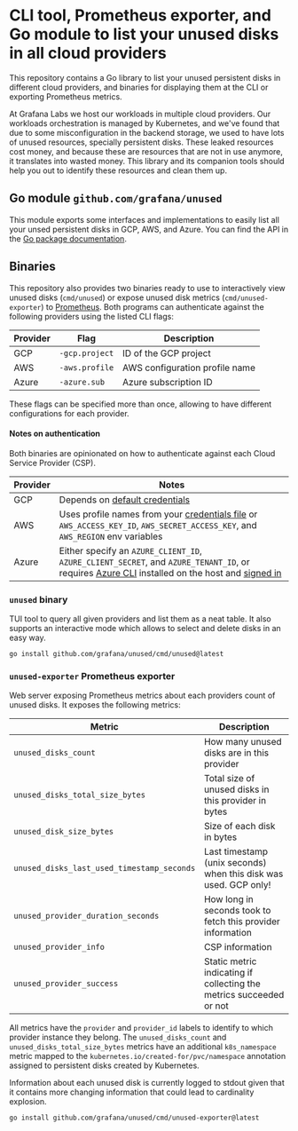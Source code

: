 # CLI tool, Prometheus exporter, and Go module to list your unused disks in all cloud providers
This repository contains a Go library to list your unused persistent disks in different cloud providers, and binaries for displaying them at the CLI or exporting Prometheus metrics.

At Grafana Labs we host our workloads in multiple cloud providers.
Our workloads orchestration is managed by Kubernetes, and we've found that due to some misconfiguration in the backend storage, we used to have lots of unused resources, specially persistent disks.
These leaked resources cost money, and because these are resources that are not in use anymore, it translates into wasted money.
This library and its companion tools should help you out to identify these resources and clean them up.

## Go module `github.com/grafana/unused`
This module exports some interfaces and implementations to easily list all your unsed persistent disks in GCP, AWS, and Azure.
You can find the API in the [Go package documentation](https://pkg.go.dev/github.com/grafana/unused).

## Binaries
This repository also provides two binaries ready to use to interactively view unused disks (`cmd/unused`) or expose unused disk metrics (`cmd/unused-exporter`) to [Prometheus](https://prometheus.io).
Both programs can authenticate against the following providers using the listed CLI flags:

| Provider | Flag | Description |
|-|-|-|
| GCP | `-gcp.project` | ID of the GCP project |
| AWS | `-aws.profile` | AWS configuration profile name |
| Azure | `-azure.sub` | Azure subscription ID |

These flags can be specified more than once, allowing to have different configurations for each provider.

#### Notes on authentication
Both binaries are opinionated on how to authenticate against each Cloud Service Provider (CSP).

| Provider | Notes |
|-|-|
| GCP | Depends on [default credentials](https://cloud.google.com/docs/authentication/application-default-credentials) |
| AWS | Uses profile names from your [credentials file](https://docs.aws.amazon.com/cli/latest/userguide/cli-configure-files.html) or `AWS_ACCESS_KEY_ID`, `AWS_SECRET_ACCESS_KEY`, and `AWS_REGION` env variables |
| Azure | Either specify an `AZURE_CLIENT_ID`, `AZURE_CLIENT_SECRET`, and `AZURE_TENANT_ID`, or requires [Azure CLI](https://learn.microsoft.com/en-us/cli/azure/) installed on the host and [signed in](https://learn.microsoft.com/en-us/cli/azure/authenticate-azure-cli) |

### `unused` binary
TUI tool to query all given providers and list them as a neat table.
It also supports an interactive mode which allows to select and delete disks in an easy way.

```
go install github.com/grafana/unused/cmd/unused@latest
```

### `unused-exporter` Prometheus exporter
Web server exposing Prometheus metrics about each providers count of unused disks.
It exposes the following metrics:

| Metric | Description |
|-|-|
| `unused_disks_count` | How many unused disks are in this provider |
| `unused_disks_total_size_bytes` | Total size of unused disks in this provider in bytes |
| `unused_disk_size_bytes` | Size of each disk in bytes |
| `unused_disks_last_used_timestamp_seconds` | Last timestamp (unix seconds) when this disk was used. GCP only! |
| `unused_provider_duration_seconds` | How long in seconds took to fetch this provider information |
| `unused_provider_info` | CSP information |
| `unused_provider_success` | Static metric indicating if collecting the metrics succeeded or not |

All metrics have the `provider` and `provider_id` labels to identify to which provider instance they belong.
The `unused_disks_count` and `unused_disks_total_size_bytes` metrics have an additional `k8s_namespace` metric mapped to the `kubernetes.io/created-for/pvc/namespace` annotation assigned to persistent disks created by Kubernetes.

Information about each unused disk is currently logged to stdout given that it contains more changing information that could lead to cardinality explosion.

```
go install github.com/grafana/unused/cmd/unused-exporter@latest
```
